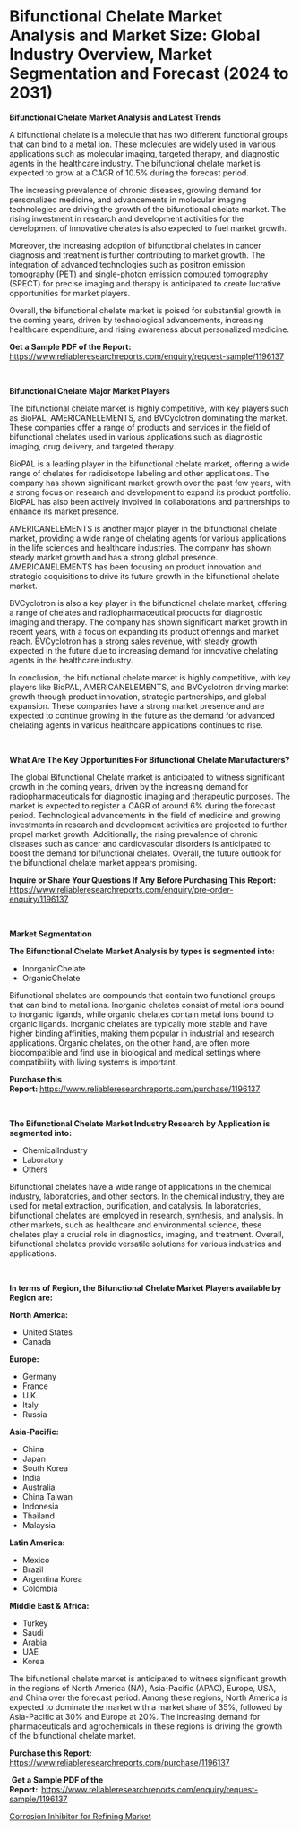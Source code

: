 <p><h1>Bifunctional Chelate Market Analysis and Market Size: Global Industry Overview, Market Segmentation and Forecast (2024 to 2031)</h1></p><p><strong>Bifunctional Chelate Market Analysis and Latest Trends</strong></p>
<p><p>A bifunctional chelate is a molecule that has two different functional groups that can bind to a metal ion. These molecules are widely used in various applications such as molecular imaging, targeted therapy, and diagnostic agents in the healthcare industry. The bifunctional chelate market is expected to grow at a CAGR of 10.5% during the forecast period.</p><p>The increasing prevalence of chronic diseases, growing demand for personalized medicine, and advancements in molecular imaging technologies are driving the growth of the bifunctional chelate market. The rising investment in research and development activities for the development of innovative chelates is also expected to fuel market growth.</p><p>Moreover, the increasing adoption of bifunctional chelates in cancer diagnosis and treatment is further contributing to market growth. The integration of advanced technologies such as positron emission tomography (PET) and single-photon emission computed tomography (SPECT) for precise imaging and therapy is anticipated to create lucrative opportunities for market players.</p><p>Overall, the bifunctional chelate market is poised for substantial growth in the coming years, driven by technological advancements, increasing healthcare expenditure, and rising awareness about personalized medicine.</p></p>
<p><strong>Get a Sample PDF of the Report:&nbsp;</strong> <a href="https://www.reliableresearchreports.com/enquiry/request-sample/1196137">https://www.reliableresearchreports.com/enquiry/request-sample/1196137</a></p>
<p>&nbsp;</p>
<p><strong>Bifunctional Chelate Major Market Players</strong></p>
<p><p>The bifunctional chelate market is highly competitive, with key players such as BioPAL, AMERICANELEMENTS, and BVCyclotron dominating the market. These companies offer a range of products and services in the field of bifunctional chelates used in various applications such as diagnostic imaging, drug delivery, and targeted therapy.</p><p>BioPAL is a leading player in the bifunctional chelate market, offering a wide range of chelates for radioisotope labeling and other applications. The company has shown significant market growth over the past few years, with a strong focus on research and development to expand its product portfolio. BioPAL has also been actively involved in collaborations and partnerships to enhance its market presence.</p><p>AMERICANELEMENTS is another major player in the bifunctional chelate market, providing a wide range of chelating agents for various applications in the life sciences and healthcare industries. The company has shown steady market growth and has a strong global presence. AMERICANELEMENTS has been focusing on product innovation and strategic acquisitions to drive its future growth in the bifunctional chelate market.</p><p>BVCyclotron is also a key player in the bifunctional chelate market, offering a range of chelates and radiopharmaceutical products for diagnostic imaging and therapy. The company has shown significant market growth in recent years, with a focus on expanding its product offerings and market reach. BVCyclotron has a strong sales revenue, with steady growth expected in the future due to increasing demand for innovative chelating agents in the healthcare industry.</p><p>In conclusion, the bifunctional chelate market is highly competitive, with key players like BioPAL, AMERICANELEMENTS, and BVCyclotron driving market growth through product innovation, strategic partnerships, and global expansion. These companies have a strong market presence and are expected to continue growing in the future as the demand for advanced chelating agents in various healthcare applications continues to rise.</p></p>
<p>&nbsp;</p>
<p><strong>What Are The Key Opportunities For Bifunctional Chelate Manufacturers?</strong></p>
<p><p>The global Bifunctional Chelate market is anticipated to witness significant growth in the coming years, driven by the increasing demand for radiopharmaceuticals for diagnostic imaging and therapeutic purposes. The market is expected to register a CAGR of around 6% during the forecast period. Technological advancements in the field of medicine and growing investments in research and development activities are projected to further propel market growth. Additionally, the rising prevalence of chronic diseases such as cancer and cardiovascular disorders is anticipated to boost the demand for bifunctional chelates. Overall, the future outlook for the bifunctional chelate market appears promising.</p></p>
<p><strong>Inquire or Share Your Questions If Any Before Purchasing This Report:</strong> <a href="https://www.reliableresearchreports.com/enquiry/pre-order-enquiry/1196137">https://www.reliableresearchreports.com/enquiry/pre-order-enquiry/1196137</a></p>
<p>&nbsp;</p>
<p><strong>Market Segmentation</strong></p>
<p><strong>The Bifunctional Chelate Market Analysis by types is segmented into:</strong></p>
<p><ul><li>InorganicChelate</li><li>OrganicChelate</li></ul></p>
<p><p>Bifunctional chelates are compounds that contain two functional groups that can bind to metal ions. Inorganic chelates consist of metal ions bound to inorganic ligands, while organic chelates contain metal ions bound to organic ligands. Inorganic chelates are typically more stable and have higher binding affinities, making them popular in industrial and research applications. Organic chelates, on the other hand, are often more biocompatible and find use in biological and medical settings where compatibility with living systems is important.</p></p>
<p><strong>Purchase this Report:&nbsp;</strong><a href="https://www.reliableresearchreports.com/purchase/1196137">https://www.reliableresearchreports.com/purchase/1196137</a></p>
<p>&nbsp;</p>
<p><strong>The Bifunctional Chelate Market Industry Research by Application is segmented into:</strong></p>
<p><ul><li>ChemicalIndustry</li><li>Laboratory</li><li>Others</li></ul></p>
<p><p>Bifunctional chelates have a wide range of applications in the chemical industry, laboratories, and other sectors. In the chemical industry, they are used for metal extraction, purification, and catalysis. In laboratories, bifunctional chelates are employed in research, synthesis, and analysis. In other markets, such as healthcare and environmental science, these chelates play a crucial role in diagnostics, imaging, and treatment. Overall, bifunctional chelates provide versatile solutions for various industries and applications.</p></p>
<p>&nbsp;</p>
<p><strong>In terms of Region, the Bifunctional Chelate Market Players available by Region are:</strong></p>
<p>
    <p> <strong> North America: </strong>
        <ul>
            <li>United States</li>
            <li>Canada</li>
        </ul>
        </p> 
    <p> <strong> Europe: </strong>
        <ul>
            <li>Germany</li>
            <li>France</li>
            <li>U.K.</li>
            <li>Italy</li>
            <li>Russia</li>
        </ul>
        </p> 
    <p> <strong> Asia-Pacific: </strong>
        <ul>
            <li>China</li>
            <li>Japan</li>
            <li>South Korea</li>
            <li>India</li>
            <li>Australia</li>
            <li>China Taiwan</li>
            <li>Indonesia</li>
            <li>Thailand</li>
            <li>Malaysia</li>
        </ul>
        </p> 
    <p> <strong> Latin America: </strong>
        <ul>
            <li>Mexico</li>
            <li>Brazil</li>
            <li>Argentina Korea</li>
            <li>Colombia</li>
        </ul>
        </p> 
    <p> <strong> Middle East & Africa: </strong>
        <ul>
            <li>Turkey</li>
            <li>Saudi</li>
            <li>Arabia</li>
            <li>UAE</li>
            <li>Korea</li>
        </ul>
    </p>
    </p>
<p><p>The bifunctional chelate market is anticipated to witness significant growth in the regions of North America (NA), Asia-Pacific (APAC), Europe, USA, and China over the forecast period. Among these regions, North America is expected to dominate the market with a market share of 35%, followed by Asia-Pacific at 30% and Europe at 20%. The increasing demand for pharmaceuticals and agrochemicals in these regions is driving the growth of the bifunctional chelate market.</p></p>
<p><strong>Purchase this Report: </strong><a href="https://www.reliableresearchreports.com/purchase/1196137">https://www.reliableresearchreports.com/purchase/1196137</a></p>
<p>&nbsp;<strong>Get a Sample PDF of the Report:&nbsp;&nbsp;</strong><a href="https://www.reliableresearchreports.com/enquiry/request-sample/1196137">https://www.reliableresearchreports.com/enquiry/request-sample/1196137</a></p>
<p><strong></strong></p>
<p><p><a href="https://github.com/okotobwrhuteie/Market-Research-Report-List-1/blob/main/corrosion-inhibitor-for-refining-market.md">Corrosion Inhibitor for Refining Market</a></p></p>